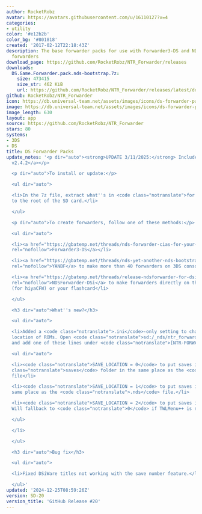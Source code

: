 ```yaml
---
author: RocketRobz
avatar: https://avatars.githubusercontent.com/u/16110127?v=4
categories:
- utility
color: '#e12b2b'
color_bg: '#801818'
created: '2017-02-12T22:18:43Z'
description: The base forwarder packs for use with Forwarder3-DS and NDSForwarder
  forwarders
download_page: https://github.com/RocketRobz/NTR_Forwarder/releases
downloads:
  DS.Game.Forwarder.pack.nds-bootstrap.7z:
    size: 473415
    size_str: 462 KiB
    url: https://github.com/RocketRobz/NTR_Forwarder/releases/latest/download/DS.Game.Forwarder.pack.nds-bootstrap.7z
github: RocketRobz/NTR_Forwarder
icon: https://db.universal-team.net/assets/images/icons/ds-forwarder-packs.png
image: https://db.universal-team.net/assets/images/icons/ds-forwarder-packs.png
image_length: 630
layout: app
source: https://github.com/RocketRobz/NTR_Forwarder
stars: 80
systems:
- 3DS
- DS
title: DS Forwarder Packs
update_notes: '<p dir="auto"><strong>UPDATE 3/11/2025:</strong> Includes <a href="https://github.com/DS-Homebrew/nds-bootstrap/releases/tag/v2.4.2">nds-bootstrap
  v2.4.2</a></p>

  <p dir="auto">To install or update:</p>

  <ul dir="auto">

  <li>In the 7z file, extract what''s in <code class="notranslate">for SD card root</code>
  to the root of the SD card.</li>

  </ul>

  <p dir="auto">To create forwarders, follow one of these methods:</p>

  <ul dir="auto">

  <li><a href="https://gbatemp.net/threads/nds-forwarder-cias-for-your-home-menu.426174/"
  rel="nofollow">Forwarder3-DS</a></li>

  <li><a href="https://gbatemp.net/threads/nds-yet-another-nds-bootstrap-forwarder-more-than-40-forwarders-are-now-possible.606138/"
  rel="nofollow">YANBF</a> to make more than 40 forwarders on 3DS consoles</li>

  <li><a href="https://gbatemp.net/threads/release-ndsforwarder-for-dsi-generate-hiyacfw-forwarders-on-the-dsi-directly.606964/"
  rel="nofollow">NDSForwarder-DSi</a> to make forwarders directly on the DSi console
  (for hiyaCFW) or your flashcard</li>

  </ul>

  <h3 dir="auto">What''s new?</h3>

  <ul dir="auto">

  <li>Added a <code class="notranslate">.ini</code>-only setting to change the save
  location of ROMs. Open <code class="notranslate">sd:/_nds/ntr_forwarder.ini</code>,
  and add one of these lines under <code class="notranslate">[NTR-FORWARDER]</code>:

  <ul dir="auto">

  <li><code class="notranslate">SAVE_LOCATION = 0</code> to put saves in the <code
  class="notranslate">saves</code> folder in the same place as the <code class="notranslate">.nds</code>
  file</li>

  <li><code class="notranslate">SAVE_LOCATION = 1</code> to put saves in the exact
  same place as the <code class="notranslate">.nds</code> file.</li>

  <li><code class="notranslate">SAVE_LOCATION = 2</code> to put saves in <code class="notranslate">sd:/_nds/TWiLightMenu/saves/</code>.
  Will fallback to <code class="notranslate">0</code> if TWLMenu++ is not installed.</li>

  </ul>

  </li>

  </ul>

  <h3 dir="auto">Bug fix</h3>

  <ul dir="auto">

  <li>Fixed DSiWare titles not working with the save number feature.</li>

  </ul>'
updated: '2024-12-25T08:59:26Z'
version: SD-20
version_title: 'GitHub Release #20'
---
```

